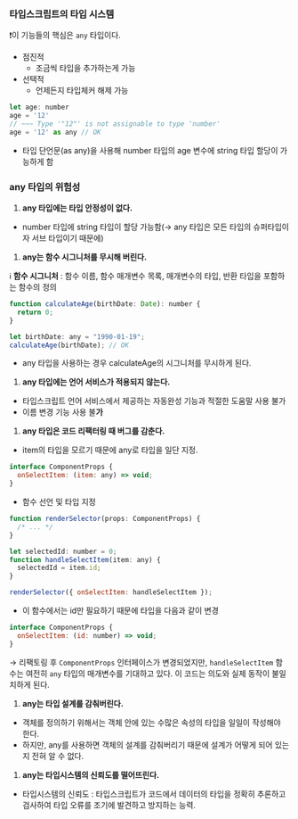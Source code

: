 ### **타입스크립트의 타입 시스템**

❗이 기능들의 핵심은 `any` 타입이다.

- 점진적
  - 조금씩 타입을 추가하는게 가능
- 선택적
  - 언제든지 타입체커 해제 가능

```jsx
let age: number
age = '12'
// ~~~ Type '"12"' is not assignable to type 'number'
age = '12' as any // OK
```

- 타입 단언문(as any)을 사용해 number 타입의 age 변수에 string 타입 할당이 가능하게 함

### any 타입의 위험성

1. **any 타입에는 타입 안정성이 없다.**

- number 타입에 string 타입이 할당 가능함(→ any 타입은 모든 타입의 슈퍼타입이자 서브 타입이기 때문에)

1. **any는 함수 시그니처를 무시해 버린다.**

ℹ️ **함수 시그니처** : 함수 이름, 함수 매개변수 목록, 매개변수의 타입, 반환 타입을 포함하는 함수의 정의

```jsx
function calculateAge(birthDate: Date): number {
  return 0;
}

let birthDate: any = "1990-01-19";
calculateAge(birthDate); // OK
```

- any 타입을 사용하는 경우 calculateAge의 시그니처를 무시하게 된다.

1. **any 타입에는 언어 서비스가 적용되지 않는다.**

- 타입스크립트 언어 서비스에서 제공하는 자동완성 기능과 적절한 도움말 사용 불가
- 이름 변경 기능 사용 불**가**

1. **any 타입은 코드 리팩터링 때 버그를 감춘다.**

- item의 타입을 모르기 때문에 any로 타입을 일단 지정.

```jsx
interface ComponentProps {
  onSelectItem: (item: any) => void;
}
```

- 함수 선언 및 타입 지정

```jsx
function renderSelector(props: ComponentProps) {
  /* ... */
}

let selectedId: number = 0;
function handleSelectItem(item: any) {
  selectedId = item.id;
}

renderSelector({ onSelectItem: handleSelectItem });
```

- 이 함수에서는 id만 필요하기 때문에 타입을 다음과 같이 변경

```jsx
interface ComponentProps {
  onSelectItem: (id: number) => void;
}
```

→ 리팩토링 후 `ComponentProps` 인터페이스가 변경되었지만, `handleSelectItem` 함수는 여전히 `any` 타입의 매개변수를 기대하고 있다. 이 코드는 의도와 실제 동작이 불일치하게 된다.

1. **any는 타입 설계를 감춰버린다.**

- 객체를 정의하기 위해서는 객체 안에 있는 수많은 속성의 타입을 일일이 작성해야 한다.
- 하지만, any를 사용하면 객체의 설계를 감춰버리기 때문에 설계가 어떻게 되어 있는지 전혀 알 수 없다.

1. **any는 타입시스템의 신뢰도를 떨어뜨린다.**

- 타입시스템의 신뢰도 : 타입스크립트가 코드에서 데이터의 타입을 정확히 추론하고 검사하여 타입 오류를 조기에 발견하고 방지하는 능력.
